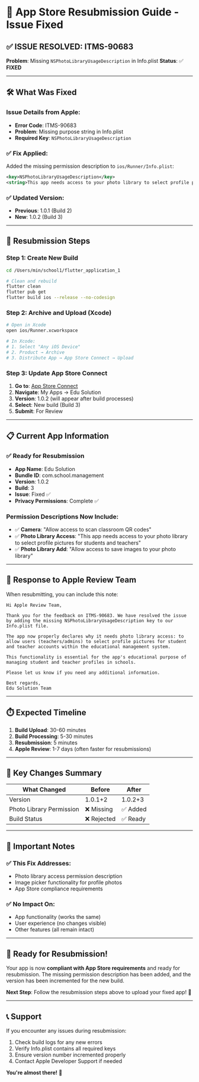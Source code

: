 # 🔧 App Store Resubmission Guide - Issue Fixed

## ✅ **ISSUE RESOLVED: ITMS-90683**

**Problem**: Missing `NSPhotoLibraryUsageDescription` in Info.plist
**Status**: ✅ **FIXED**

---

## 🛠️ **What Was Fixed**

### Issue Details from Apple:
- **Error Code**: ITMS-90683
- **Problem**: Missing purpose string in Info.plist
- **Required Key**: `NSPhotoLibraryUsageDescription`

### ✅ **Fix Applied**:
Added the missing permission description to `ios/Runner/Info.plist`:

```xml
<key>NSPhotoLibraryUsageDescription</key>
<string>This app needs access to your photo library to select profile pictures for students and teachers</string>
```

### ✅ **Updated Version**:
- **Previous**: 1.0.1 (Build 2)
- **New**: 1.0.2 (Build 3)

---

## 🚀 **Resubmission Steps**

### Step 1: Create New Build
```bash
cd /Users/min/school1/flutter_application_1

# Clean and rebuild
flutter clean
flutter pub get
flutter build ios --release --no-codesign
```

### Step 2: Archive and Upload (Xcode)
```bash
# Open in Xcode
open ios/Runner.xcworkspace

# In Xcode:
# 1. Select "Any iOS Device"
# 2. Product → Archive
# 3. Distribute App → App Store Connect → Upload
```

### Step 3: Update App Store Connect
1. **Go to**: [App Store Connect](https://appstoreconnect.apple.com)
2. **Navigate**: My Apps → Edu Solution
3. **Version**: 1.0.2 (will appear after build processes)
4. **Select**: New build (Build 3)
5. **Submit**: For Review

---

## 📋 **Current App Information**

### ✅ **Ready for Resubmission**
- **App Name**: Edu Solution
- **Bundle ID**: com.school.management
- **Version**: 1.0.2
- **Build**: 3
- **Issue**: Fixed ✅
- **Privacy Permissions**: Complete ✅

### Permission Descriptions Now Include:
- ✅ **Camera**: "Allow access to scan classroom QR codes"
- ✅ **Photo Library Access**: "This app needs access to your photo library to select profile pictures for students and teachers"
- ✅ **Photo Library Add**: "Allow access to save images to your photo library"

---

## 📝 **Response to Apple Review Team**

When resubmitting, you can include this note:

```
Hi Apple Review Team,

Thank you for the feedback on ITMS-90683. We have resolved the issue by adding the missing NSPhotoLibraryUsageDescription key to our Info.plist file.

The app now properly declares why it needs photo library access: to allow users (teachers/admins) to select profile pictures for student and teacher accounts within the educational management system.

This functionality is essential for the app's educational purpose of managing student and teacher profiles in schools.

Please let us know if you need any additional information.

Best regards,
Edu Solution Team
```

---

## ⏱️ **Expected Timeline**

1. **Build Upload**: 30-60 minutes
2. **Build Processing**: 5-30 minutes  
3. **Resubmission**: 5 minutes
4. **Apple Review**: 1-7 days (often faster for resubmissions)

---

## 🎯 **Key Changes Summary**

| What Changed | Before | After |
|--------------|--------|-------|
| Version | 1.0.1+2 | 1.0.2+3 |
| Photo Library Permission | ❌ Missing | ✅ Added |
| Build Status | ❌ Rejected | ✅ Ready |

---

## 🚨 **Important Notes**

### ✅ **This Fix Addresses**:
- Photo library access permission description
- Image picker functionality for profile photos
- App Store compliance requirements

### ✅ **No Impact On**:
- App functionality (works the same)
- User experience (no changes visible)
- Other features (all remain intact)

---

## 🎉 **Ready for Resubmission!**

Your app is now **compliant with App Store requirements** and ready for resubmission. The missing permission description has been added, and the version has been incremented for the new build.

**Next Step**: Follow the resubmission steps above to upload your fixed app! 🚀

---

## 📞 **Support**

If you encounter any issues during resubmission:
1. Check build logs for any new errors
2. Verify Info.plist contains all required keys
3. Ensure version number incremented properly
4. Contact Apple Developer Support if needed

**You're almost there!** 🎯